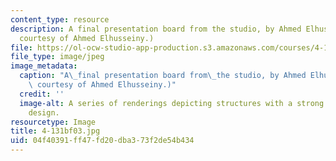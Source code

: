```yaml
---
content_type: resource
description: A final presentation board from the studio, by Ahmed Elhusseiny. (Image
  courtesy of Ahmed Elhusseiny.)
file: https://ol-ocw-studio-app-production.s3.amazonaws.com/courses/4-131b-architectural-design-level-ii-material-and-tectonic-transformations-the-herreshoff-museum-fall-2003/04f40391ff47fd20dba373f2de54b434_4-131bf03.jpg
file_type: image/jpeg
image_metadata:
  caption: "A\_final presentation board from\_the studio, by Ahmed Elhusseiny. (Image\
    \ courtesy of Ahmed Elhusseiny.)"
  credit: ''
  image-alt: A series of renderings depicting structures with a strong linear or striped
    design.
resourcetype: Image
title: 4-131bf03.jpg
uid: 04f40391-ff47-fd20-dba3-73f2de54b434
---
```

